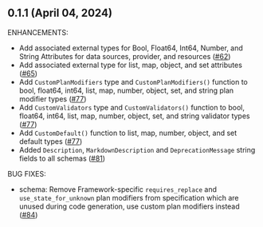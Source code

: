 ## 0.1.1 (April 04, 2024)

ENHANCEMENTS:

* Add associated external types for Bool, Float64, Int64, Number, and String Attributes for data sources, provider, and resources ([#62](https://github.com/NaverCloudPlatform/terraform-plugin-codegen-spec/issues/62))
* Add associated external type for list, map, object, and set attributes ([#65](https://github.com/NaverCloudPlatform/terraform-plugin-codegen-spec/issues/65))
* Add `CustomPlanModifiers` type and `CustomPlanModifiers()` function to bool, float64, int64, list, map, number, object, set, and string plan modifier types ([#77](https://github.com/NaverCloudPlatform/terraform-plugin-codegen-spec/issues/77))
* Add `CustomValidators` type and `CustomValidators()` function to  bool, float64, int64, list, map, number, object, set, and string validator types ([#77](https://github.com/NaverCloudPlatform/terraform-plugin-codegen-spec/issues/77))
* Add `CustomDefault()` function to list, map, number, object, and set default types ([#77](https://github.com/NaverCloudPlatform/terraform-plugin-codegen-spec/issues/77))
* Added `Description`, `MarkdownDescription` and `DeprecationMessage` string fields to all schemas ([#81](https://github.com/NaverCloudPlatform/terraform-plugin-codegen-spec/issues/81))

BUG FIXES:

* schema: Remove Framework-specific `requires_replace` and `use_state_for_unknown` plan modifiers from specification which are unused during code generation, use custom plan modifiers instead ([#84](https://github.com/NaverCloudPlatform/terraform-plugin-codegen-spec/issues/84))

